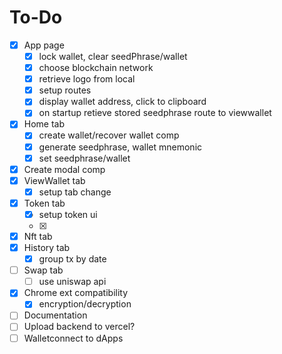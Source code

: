 # To-Do
- [x] App page
    - [x] lock wallet, clear seedPhrase/wallet
    - [x] choose blockchain network
    - [x] retrieve logo from local 
    - [x] setup routes
    - [x] display wallet address, click to clipboard
    - [x] on startup retieve stored seedphrase route to viewwallet
- [x] Home tab
    - [x] create wallet/recover wallet comp
    - [x] generate seedphrase, wallet mnemonic
    - [x] set seedphrase/wallet
- [x] Create modal comp
- [x] ViewWallet tab
    - [x] setup  tab change
- [x] Token tab
    - [x] setup token ui
    - [x] 
- [x] Nft tab
- [x] History tab
    - [x] group tx by date
- [ ] Swap tab
    - [ ] use uniswap api
- [x] Chrome ext compatibility
    - [x] encryption/decryption
- [ ] Documentation
- [ ] Upload backend to vercel?
- [ ] Walletconnect to dApps
